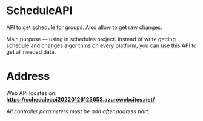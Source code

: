 # ScheduleAPI
API to get schedule for groups. Also allow to get raw changes.

Main purpose — using in schedules project.
Instead of write getting schedule and changes algorithms on every platform, you can use this API to get all needed data.

# Address
Web API locates on:
<strong>https://scheduleapi20220126123653.azurewebsites.net/</strong>

<i>All controller parameters must be add after address part.</i>
